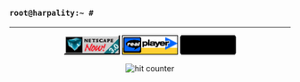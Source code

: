 ### ```root@harpality:~ #```
<hr>

<div align="center">
<img height="35px" width="100px" src="https://github.com/harpality/harpality/blob/main/img/netscape.gif?raw=true" alt="Netscape" align="center">
<img height="35px" width="100px" src="https://github.com/harpality/harpality/blob/main/img/realplayer.gif?raw=true" alt="Realplayer" align="center">
<img height="35px" width="100px" src="https://github.com/harpality/harpality/blob/main/img/shockwave.gif?raw=true" alt="Shockwave" align="center">
</div>

<div align="center">
<p></p>
<img src="https://profile-counter.glitch.me/harpality/count.svg" alt="hit counter" align="center">
</div>

<!--
**harpality/harpality** is a ✨ _special_ ✨ repository because its `README.md` (this file) appears on your GitHub profile.

Here are some ideas to get you started:

- 🔭 I’m currently working on ...
- 🌱 I’m currently learning ...
- 👯 I’m looking to collaborate on ...
- 🤔 I’m looking for help with ...
- 💬 Ask me about ...
- 📫 How to reach me: ...
- 😄 Pronouns: ...
- ⚡ Fun fact: ...
-->
